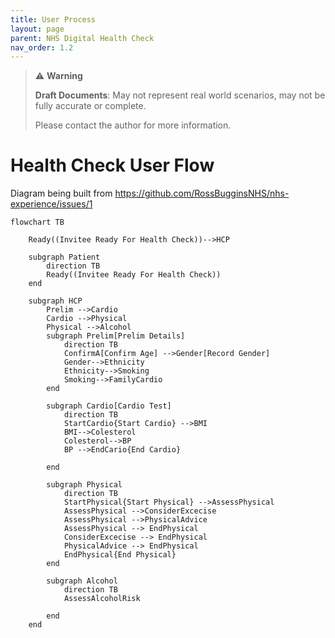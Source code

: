 ```yaml
---
title: User Process
layout: page
parent: NHS Digital Health Check
nav_order: 1.2
---
```


> ⚠️ **Warning**
>  
> **Draft Documents**: May not represent real world scenarios, may not be fully accurate or complete.
>
> Please contact the author for more information.

# Health Check User Flow
Diagram being built from https://github.com/RossBugginsNHS/nhs-experience/issues/1

```mermaid!
flowchart TB
    
    Ready((Invitee Ready For Health Check))-->HCP

    subgraph Patient
        direction TB
        Ready((Invitee Ready For Health Check))
    end

    subgraph HCP
        Prelim -->Cardio
        Cardio -->Physical
        Physical -->Alcohol
        subgraph Prelim[Prelim Details]
            direction TB
            ConfirmA[Confirm Age] -->Gender[Record Gender]
            Gender-->Ethnicity
            Ethnicity-->Smoking
            Smoking-->FamilyCardio
        end        
        
        subgraph Cardio[Cardio Test]
            direction TB
            StartCardio{Start Cardio} -->BMI
            BMI-->Colesterol
            Colesterol-->BP
            BP -->EndCario{End Cardio}
        
        end

        subgraph Physical
            direction TB
            StartPhysical{Start Physical} -->AssessPhysical
            AssessPhysical -->ConsiderExcecise
            AssessPhysical -->PhysicalAdvice
            AssessPhysical --> EndPhysical
            ConsiderExcecise --> EndPhysical
            PhysicalAdvice --> EndPhysical
            EndPhysical{End Physical}
        end

        subgraph Alcohol
            direction TB
            AssessAlcoholRisk
            
        end        
    end
```